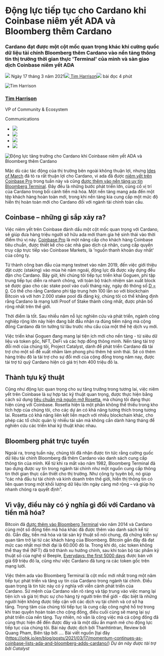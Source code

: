 # Động lực tiếp tục cho Cardano khi Coinbase niêm yết ADA và Bloomberg thêm Cardano

### **Cardano đạt được một cột mốc quan trọng khác khi cường quốc dữ liệu tài chính Bloomberg thêm Cardano vào nền tảng thông tin thị trường thời gian thực 'Terminal' của mình và sàn giao dịch Coinbase niêm yết ADA**

![](img/2021-03-17-momentum-continues-as-coinbase-lists-ada-and-bloomberg-adds-cardano.002.png) Ngày 17 tháng 3 năm 2021![](img/2021-03-17-momentum-continues-as-coinbase-lists-ada-and-bloomberg-adds-cardano.002.png)[ Tim Harrison](tmp//en/blog/authors/tim-harrison/page-1/)![](img/2021-03-17-momentum-continues-as-coinbase-lists-ada-and-bloomberg-adds-cardano.003.png) bài đọc 4 phút

![Tim Harrison](img/2021-03-17-momentum-continues-as-coinbase-lists-ada-and-bloomberg-adds-cardano.004.png)[](tmp//en/blog/authors/tim-harrison/page-1/)

### [**Tim Harrison**](tmp//en/blog/authors/tim-harrison/page-1/)

VP of Community &amp; Ecosystem

Communications

- ![](img/2021-03-17-momentum-continues-as-coinbase-lists-ada-and-bloomberg-adds-cardano.005.png)[](mailto:tim.harrison@iohk.io "Email")
- ![](img/2021-03-17-momentum-continues-as-coinbase-lists-ada-and-bloomberg-adds-cardano.006.png)[](https://uk.linkedin.com/in/timbharrison "LinkedIn")
- ![](img/2021-03-17-momentum-continues-as-coinbase-lists-ada-and-bloomberg-adds-cardano.007.png)[](https://twitter.com/timbharrison "Twitter")
- ![](img/2021-03-17-momentum-continues-as-coinbase-lists-ada-and-bloomberg-adds-cardano.008.png)[](https://github.com/timbharrison "GitHub")

![Động lực tăng trưởng cho Cardano khi Coinbase niêm yết ADA và Bloomberg thêm Cardano](img/2021-03-17-momentum-continues-as-coinbase-lists-ada-and-bloomberg-adds-cardano.009.jpeg)

Mặc dù các tác động của thị trường bên ngoài không thuận lợi, nhưng [Ides of March](https://en.wikipedia.org/wiki/Ides_of_March) đã tỏ ra rất thuận lợi cho Cardano, vì ada đã được [niêm yết trên Coinbase Pro](https://blog.coinbase.com/cardano-ada-is-launching-on-coinbase-pro-694b1cb8c778) trong tuần này và cũng [được thêm vào nền tảng uy tín Bloomberg Terminal](https://decrypt.co/61413/cardano-added-to-bloomberg-terminal). Đây đều là những bước phát triển lớn, củng cố vị trí của Cardano trong bối cảnh tiền mã hóa. Một nền tảng mang ada đến một tệp khách hàng hoàn toàn mới, trong khi nền tảng kia cung cấp một mức độ hiển thị hoàn toàn mới cho Cardano đối với ngành tài chính toàn cầu.

## **Coinbase – những gì sắp xảy ra?**

Việc niêm yết trên Coinbase đánh dấu một cột mốc quan trọng với Cardano, sẽ giúp đưa hàng triệu người sở hữu ada mới tham gia hệ sinh thái vào thời điểm thú vị này. [Coinbase Pro](https://pro.coinbase.com/) là một nâng cấp cho khách hàng Coinbase tiêu chuẩn, được thiết kế cho các nhà giao dịch cá nhân, cung cấp quyền truy cập trực tiếp vào Coinbase Markets, là 'nguồn thanh khoản duy nhất' của công ty.

Từ thành công ban đầu của mạng testnet vào năm 2019, đến việc giới thiệu đặt cược (staking) vào mùa hè năm ngoái, động lực đã được xây dựng đều đặn cho Cardano. Bây giờ, khi chúng tôi tiếp tục triển khai Goguen, phi tập trung tiếp tục diễn ra nhanh chóng, với toàn bộ trách nhiệm sản xuất block sẽ được giao cho các stake pool vào cuối tháng này, ngày đó thông số [D = 0](https://iohk.io/en/blog/posts/2021/03/04/not-long-till-d-0-day/). Có thể cho rằng Cardano phi tập trung hơn 100 lần so với blockchain Bitcoin và với hơn 2.000 stake pool đã đăng ký, chúng tôi có thể khẳng định rằng Cardano là mạng lưới Proof of Stake thành công nhất, được phân bố rộng nhất trên thế giới.

Thời điểm là tốt. Sau nhiều năm nỗ lực nghiên cứu và phát triển, ngành công nghiệp rộng lớn này hiện đang bắt đầu nhận ra đúng tiềm năng mà cộng đồng Cardano đã tin tưởng từ lâu trước nhu cầu của một thế hệ dịch vụ mới.

Việc triển khai Goguen đang mang lại tiện ích mới cho nền tảng - từ siêu dữ liệu và token gốc, NFT, DeFi và các hợp đồng thông minh. Nền tảng tài trợ đổi mới của chúng tôi, Project Catalyst, dành để phát triển Cardano đã tài trợ cho một số đề xuất nhằm làm phong phú thêm hệ sinh thái. Sẽ có thêm hàng triệu đô la tài trợ cho sự đổi mới của cộng đồng trong năm nay, được tài trợ từ quỹ Cardano hiện có giá trị hơn 400 triệu đô la.

## **Thành tựu kỹ thuật**

Cũng như động lực quan trọng cho sự tăng trưởng trong tương lai, việc niêm yết trên Coinbase là sự hợp tác kỹ thuật quan trọng, được thực hiện bằng cách sử dụng [tiêu chuẩn mã nguồn mở Rosetta](https://github.com/coinbase/rosetta-specifications), mà chúng tôi đang thực hiện cùng với Coinbase. Rosetta hiện là một phần không thể thiếu trong kho tích hợp của chúng tôi, cho các dự án có khả năng tương thích trong tương lai. Rosetta có khả năng liên kết liền mạch với nhiều blockchain khác, cho phép các tổ chức quản lý nhiều tài sản mà không cần dành hàng tháng để nghiên cứu các triển khai kỹ thuật khác nhau.

## **Bloomberg phát trực tuyến**

Ngoài ra, trong tuần này, chúng tôi đã nhận được tin tức rằng cường quốc dữ liệu tài chính Bloomberg đã thêm Cardano vào danh sách cung cấp thông tin của mình. Kể từ khi ra mắt vào năm 1982, Bloomberg Terminal đã tạo dựng được uy tín trong ngành tài chính như một nguồn cung cấp thông tin thời gian thực cần thiết cho thị trường. Như công ty tuyên bố, nó giúp “các nhà đầu tư tài chính và kinh doanh trên thế giới, hiển thị thông tin có liên quan trong một khối lượng dữ liệu lớn ngày càng mở rộng – và giúp họ nhanh chóng ra quyết định”.

## **Vì vậy, điều này có ý nghĩa gì đối với Cardano và tiền mã hóa?**

Bitcoin đã [được thêm vào Bloomberg Terminal](https://www.bloomberg.com/company/press/bitcoin-now-bloomberg/) vào năm 2014 và Cardano cùng một số đồng tiền mã hóa khác đã được thêm vào danh sách kể từ đó. Gần đây, tiền mã hóa và tài sản kỹ thuật số nói chung, đã chứng kiến ​​sự quan tâm trở lại từ các khách hàng của Bloomberg. Bitcoin gần đây đã đạt mức cao nhất mọi thời đại là 60.000 đô la. Trong khi đó, các token không thể thay thế (NFT) đã trở thành xu hướng chính, sau khi toàn bộ tác phẩm kỹ thuật số của nghệ sĩ Beeple, [Everydays: the first 5000 days](https://www.smithsonianmag.com/smart-news/entirely-digital-artwork-just-sold-major-auction-first-time-180977039/) được bán với giá 69 triệu đô la, cũng như việc Cardano đã tung ra các token gốc trên mạng lưới.

Việc thêm ada vào Bloomberg Terminal là cột mốc mới nhất trong một năm tiếp tục phát triển và tăng uy tín của Cardano trong ngành tài chính. Điều quan trọng là tin tức này có ý nghĩa với viễn cảnh phát triển của Cardano. Sứ mệnh của Cardano vẫn rõ ràng và tập trung vào việc mang lại tiện ích và giá trị thực sự cho hàng tỷ người trên thế giới - đặc biệt là những người hiện không được tiếp cận với các dịch vụ tài chính và cơ sở hạ tầng. Trọng tâm của chúng tôi tiếp tục là cung cấp công nghệ hỗ trợ trong khi trao quyền hoàn toàn cho cộng đồng, điều cuối cùng sẽ mang lại sự phát triển của nền tảng. Tuy nhiên, nó vẫn là công việc mà cả cộng đồng đã cùng thực hiện để đến được đây và là một dấu ấn mạnh mẽ cho động lực tiếp tục của chúng tôi. Bài này được dịch bởi Thanhtintran, Review bởi Quang Pham, Biên tập bởi .... Bài viết nguồn [tại đây (https://iohk.io/en/blog/posts/2021/03/17/momentum-continues-as-coinbase-lists-ada-and-bloomberg-adds-cardano/) *Dự án này được tài trợ bởi Catalyst*
